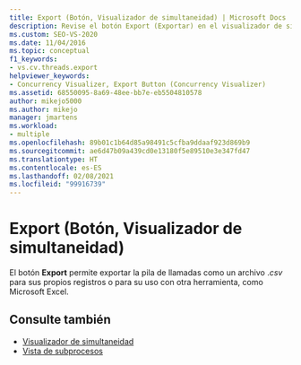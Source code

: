 ```yaml
---
title: Export (Botón, Visualizador de simultaneidad) | Microsoft Docs
description: Revise el botón Export (Exportar) en el visualizador de simultaneidad. El botón Export (Exportar) permite exportar la pila de llamadas como archivo .csv para que pueda conservar una copia.
ms.custom: SEO-VS-2020
ms.date: 11/04/2016
ms.topic: conceptual
f1_keywords:
- vs.cv.threads.export
helpviewer_keywords:
- Concurrency Visualizer, Export Button (Concurrency Visualizer)
ms.assetid: 68550095-8a69-48ee-bb7e-eb5504810578
author: mikejo5000
ms.author: mikejo
manager: jmartens
ms.workload:
- multiple
ms.openlocfilehash: 89b01c1b64d85a98491c5cfba9ddaaf923d869b9
ms.sourcegitcommit: ae6d47b09a439cd0e13180f5e89510e3e347fd47
ms.translationtype: HT
ms.contentlocale: es-ES
ms.lasthandoff: 02/08/2021
ms.locfileid: "99916739"
---
```

# <a name="export-button-concurrency-visualizer"></a>Export (Botón, Visualizador de simultaneidad)
El botón **Export** permite exportar la pila de llamadas como un archivo .*csv* para sus propios registros o para su uso con otra herramienta, como Microsoft Excel.

## <a name="see-also"></a>Consulte también
- [Visualizador de simultaneidad](../profiling/concurrency-visualizer.md)
- [Vista de subprocesos](../profiling/threads-view-parallel-performance.md)